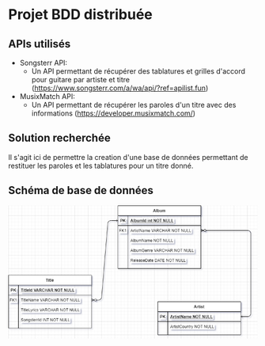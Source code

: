 # Projet BDD distribuée


## APIs utilisés
- Songsterr API: 
    - Un API permettant de récupérer des tablatures et grilles d'accord pour guitare par artiste et titre (https://www.songsterr.com/a/wa/api/?ref=apilist.fun)
- MusixMatch API: 
    - Un API permettant de récupérer les paroles d'un titre avec des informations (https://developer.musixmatch.com/)

## Solution recherchée

Il s'agit ici de permettre la creation d'une base de données permettant de restituer  les paroles et les tablatures pour un titre donné. 

## Schéma de base de données

![](database_schema2.png)